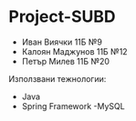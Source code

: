 # Project-SUBD


- Иван Виячки 11Б №9
- Калоян Маджунов 11Б №12
- Петър Милев 11Б №20 

Използвани тежнологии:
- Java
- Spring Framework
-MySQL

